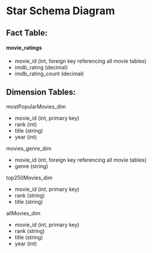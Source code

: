 # Star Schema Diagram
## Fact Table: 

#### movie_ratings
* movie_id (int, foreign key referencing all movie tables)
* imdb_rating (decimal)
* imdb_rating_count (decimal)


## Dimension Tables:

mostPopularMovies_dim
* movie_id (int, primary key)
* rank (int)
* title (string)
* year (int)

movies_genre_dim
* movie_id (int, foreign key referencing all movie tables)
* genre (string)

top250Movies_dim
* movie_id (int, primary key)
* rank (string)
* title (string)

allMovies_dim

* movie_id (int, primary key)
* rank (string)
* title (string)
* year (int)
